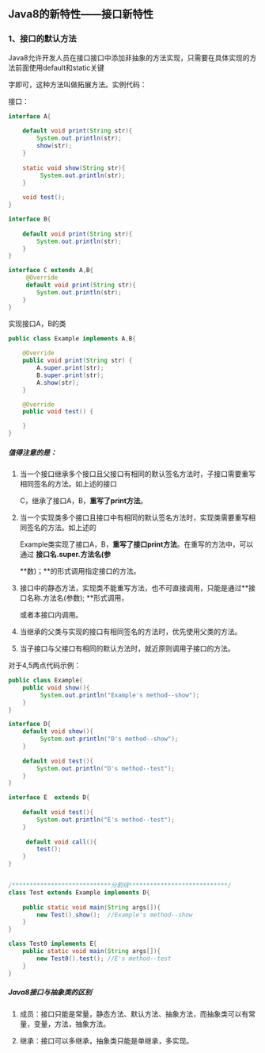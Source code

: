 ## Java8的新特性——接口新特性



### 1、接口的默认方法

 Java8允许开发人员在接口接口中添加非抽象的方法实现，只需要在具体实现的方法前面使用default和static关键

字即可，这种方法叫做拓展方法。实例代码：

接口：

```java
interface A{
    
    default void print(String str){
        System.out.println(str);
        show(str);
    }
    
    static void show(String str){
         System.out.println(str);
    }
    
    void test();
}

interface B{
    
    default void print(String str){
        System.out.println(str);
    }        
}

interface C extends A,B{
     @Override
     default void print(String str){
        System.out.println(str);
    }   
}
```

实现接口A，B的类

```java
public class Example implements A,B{
    
    @Override
    public void print(String str) {
        A.super.print(str);
        B.super.print(str);
        A.show(str);
    }

    @Override
    public void test() {

    }
}
```

##### 值得注意的是：

1. 当一个接口继承多个接口且父接口有相同的默认签名方法时，子接口需要重写相同签名的方法。如上述的接口

   C，继承了接口A，B，**重写了print方法**。

2. 当一个实现类多个接口且接口中有相同的默认签名方法时，实现类需要重写相同签名的方法。如上述的

   Example类实现了接口A，B，**重写了接口print方法**。在重写的方法中，可以通过 **接口名.super.方法名(参**

   **数)；**的形式调用指定接口的方法。

3. 接口中的静态方法，实现类不能重写方法，也不可直接调用，只能是通过**接口名称.方法名(参数); **形式调用，

   或者本接口内调用。

4. 当继承的父类与实现的接口有相同签名的方法时，优先使用父类的方法。

5. 当子接口与父接口有相同的默认方法时，就近原则调用子接口的方法。



对于4,5两点代码示例：

```java
public class Example{
	public void show(){
     	 System.out.println("Example's method--show");   
    }
}

interface D{
    default void show(){
     	 System.out.println("D's method--show");   
    }
    
    default void test(){
        System.out.println("D's method--test");   
    }
}

interface E  extends D{
    
    default void test(){
        System.out.println("E's method--test");   
    }
    
     default void call(){
        test();
    }
}


/****************************分割线****************************/
class Test extends Example implements D{
    
    public static void main(String args[]){
        new Test().show();  //Example's method--show
    }
}

class Test0 implements E{
    public static void main(String args[]){
        new Test0().test(); //E's method--test
    }
}
```



##### Java8接口与抽象类的区别

1. 成员：接口只能是常量，静态方法、默认方法、抽象方法，而抽象类可以有常量，变量，方法，抽象方法。

2. 继承：接口可以多继承，抽象类只能是单继承，多实现。

   



